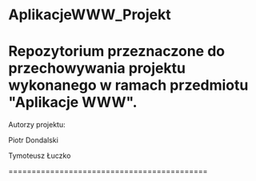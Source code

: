 # AplikacjeWWW_Projekt
Repozytorium przeznaczone do przechowywania projektu wykonanego w ramach przedmiotu "Aplikacje WWW".
===========================================

Autorzy projektu:

Piotr Dondalski

Tymoteusz Łuczko

===========================================
